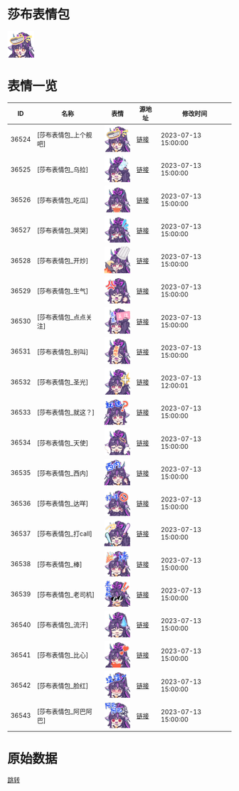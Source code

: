# 莎布表情包

<img src="./cover.png" height="60" alt="cover" />

# 表情一览

|ID|名称|表情|源地址|修改时间|
|----|----|----|----|----|
|36524|[莎布表情包_上个舰吧]|<img src="./pic/036524_%5B莎布表情包_上个舰吧%5D.png" height="60" alt="上个舰吧"/>|[链接](https://i0.hdslb.com/bfs/garb/9e3839fbae31e0d7f56c0258fc1921f2902e9219.png)|2023-07-13 15:00:00|
|36525|[莎布表情包_乌拉]|<img src="./pic/036525_%5B莎布表情包_乌拉%5D.png" height="60" alt="乌拉"/>|[链接](https://i0.hdslb.com/bfs/garb/8fe0bf883a01beb3ff6181346f1df45bef587ea8.png)|2023-07-13 15:00:00|
|36526|[莎布表情包_吃瓜]|<img src="./pic/036526_%5B莎布表情包_吃瓜%5D.png" height="60" alt="吃瓜"/>|[链接](https://i0.hdslb.com/bfs/garb/f45b4e5295e297526440042d97b661e8cdfa49b0.png)|2023-07-13 15:00:00|
|36527|[莎布表情包_哭哭]|<img src="./pic/036527_%5B莎布表情包_哭哭%5D.png" height="60" alt="哭哭"/>|[链接](https://i0.hdslb.com/bfs/garb/10a5b1027086b3ede1d231054b3f48397745f024.png)|2023-07-13 15:00:00|
|36528|[莎布表情包_开炒]|<img src="./pic/036528_%5B莎布表情包_开炒%5D.png" height="60" alt="开炒"/>|[链接](https://i0.hdslb.com/bfs/garb/3fd81d49b6116160995c0e92ac50b0f4326bce37.png)|2023-07-13 15:00:00|
|36529|[莎布表情包_生气]|<img src="./pic/036529_%5B莎布表情包_生气%5D.png" height="60" alt="生气"/>|[链接](https://i0.hdslb.com/bfs/garb/1457eea746e89e0f8f137180b9bbe7d98d57d54b.png)|2023-07-13 15:00:00|
|36530|[莎布表情包_点点关注]|<img src="./pic/036530_%5B莎布表情包_点点关注%5D.png" height="60" alt="点点关注"/>|[链接](https://i0.hdslb.com/bfs/garb/a9d158a9bbb693b2c6a0d92c9cebcc1fe3bfb3ac.png)|2023-07-13 15:00:00|
|36531|[莎布表情包_别叫]|<img src="./pic/036531_%5B莎布表情包_别叫%5D.png" height="60" alt="别叫"/>|[链接](https://i0.hdslb.com/bfs/garb/ce6a837f637eee6bcda879c43d57fac8e37a2fe1.png)|2023-07-13 15:00:00|
|36532|[莎布表情包_圣光]|<img src="./pic/036532_%5B莎布表情包_圣光%5D.png" height="60" alt="圣光"/>|[链接](https://i0.hdslb.com/bfs/garb/4fae2db2e6e4c0b9bce727cb3f2d42ff9ca30a10.png)|2023-07-13 12:00:01|
|36533|[莎布表情包_就这？]|<img src="./pic/036533_%5B莎布表情包_就这？%5D.png" height="60" alt="就这？"/>|[链接](https://i0.hdslb.com/bfs/garb/6a91a968d8b1575f1e02a78a48e68517c17f0804.png)|2023-07-13 15:00:00|
|36534|[莎布表情包_天使]|<img src="./pic/036534_%5B莎布表情包_天使%5D.png" height="60" alt="天使"/>|[链接](https://i0.hdslb.com/bfs/garb/2416b357c364c91ab7a92293c27cfee4f6321fc6.png)|2023-07-13 15:00:00|
|36535|[莎布表情包_西内]|<img src="./pic/036535_%5B莎布表情包_西内%5D.png" height="60" alt="西内"/>|[链接](https://i0.hdslb.com/bfs/garb/ba941af2491bef2886b790350852b720700358b4.png)|2023-07-13 15:00:00|
|36536|[莎布表情包_达咩]|<img src="./pic/036536_%5B莎布表情包_达咩%5D.png" height="60" alt="达咩"/>|[链接](https://i0.hdslb.com/bfs/garb/50aec61cd8a30c763e093257aaa94097a064e70a.png)|2023-07-13 15:00:00|
|36537|[莎布表情包_打call]|<img src="./pic/036537_%5B莎布表情包_打call%5D.png" height="60" alt="打call"/>|[链接](https://i0.hdslb.com/bfs/garb/fdbe377c93851497279ab475093a96c2000e2679.png)|2023-07-13 15:00:00|
|36538|[莎布表情包_棒]|<img src="./pic/036538_%5B莎布表情包_棒%5D.png" height="60" alt="棒"/>|[链接](https://i0.hdslb.com/bfs/garb/85cac52789a1c8855cfc4049485e7536b7ff916f.png)|2023-07-13 15:00:00|
|36539|[莎布表情包_老司机]|<img src="./pic/036539_%5B莎布表情包_老司机%5D.png" height="60" alt="老司机"/>|[链接](https://i0.hdslb.com/bfs/garb/f0e921651a066f0a6df61e12ad73b93dcfb50594.png)|2023-07-13 15:00:00|
|36540|[莎布表情包_流汗]|<img src="./pic/036540_%5B莎布表情包_流汗%5D.png" height="60" alt="流汗"/>|[链接](https://i0.hdslb.com/bfs/garb/87d1161787423f3144f36bdd56d2d21e18c65601.png)|2023-07-13 15:00:00|
|36541|[莎布表情包_比心]|<img src="./pic/036541_%5B莎布表情包_比心%5D.png" height="60" alt="比心"/>|[链接](https://i0.hdslb.com/bfs/garb/92a30588f833402ca6ebfd7343a1f8401c6505ae.png)|2023-07-13 15:00:00|
|36542|[莎布表情包_脸红]|<img src="./pic/036542_%5B莎布表情包_脸红%5D.png" height="60" alt="脸红"/>|[链接](https://i0.hdslb.com/bfs/garb/75c218f1c87b360daf7ed4e1d0d8f40bcbc81ee0.png)|2023-07-13 15:00:00|
|36543|[莎布表情包_阿巴阿巴]|<img src="./pic/036543_%5B莎布表情包_阿巴阿巴%5D.png" height="60" alt="阿巴阿巴"/>|[链接](https://i0.hdslb.com/bfs/garb/b85e0f0a15afb32b03fd09def83d6e3ea8944f3a.png)|2023-07-13 15:00:00|

# 原始数据

[跳转](./raw.json)

